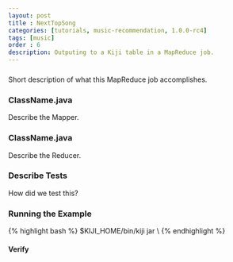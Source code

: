 ```yaml
---
layout: post
title : NextTopSong
categories: [tutorials, music-recommendation, 1.0.0-rc4]
tags: [music]
order : 6
description: Outputing to a Kiji table in a MapReduce job.
---
```


### 
Short description of what this MapReduce job accomplishes.

### ClassName.java
Describe the Mapper.

### ClassName.java
Describe the Reducer.

### Describe Tests
How did we test this?

### Running the Example

<div class="userinput">
{% highlight bash %}
$KIJI_HOME/bin/kiji jar \
{% endhighlight %}
</div>

#### Verify
